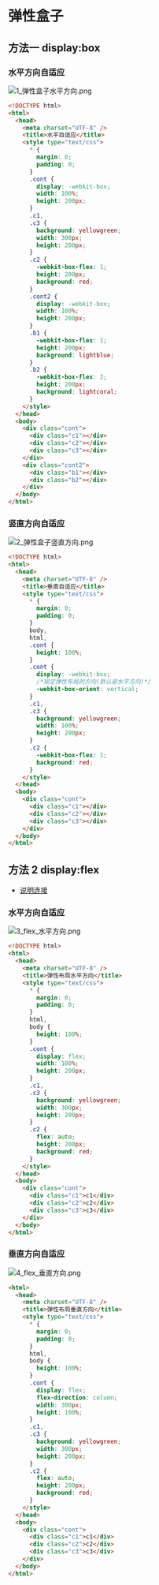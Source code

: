 <!--
 * @Description: 面试文件夹
 * @Author: xiehuaqiang
 * @FilePath: /kaka-blog/src/docs/kaka/css/弹性盒子.md
 * @Date: 2021-06-16 09:38:47
 * @LastEditTime: 2021-06-16 10:59:17
-->

# 弹性盒子

## 方法一 display:box

### 水平方向自适应

![1_弹性盒子水平方向.png](https://raw.githubusercontent.com/Popxie/kaka-img-repo/master/img/daily-notes/1_弹性盒子水平方向.png)

```html
<!DOCTYPE html>
<html>
  <head>
    <meta charset="UTF-8" />
    <title>水平自适应</title>
    <style type="text/css">
      * {
        margin: 0;
        padding: 0;
      }
      .cont {
        display: -webkit-box;
        width: 100%;
        height: 200px;
      }
      .c1,
      .c3 {
        background: yellowgreen;
        width: 300px;
        height: 200px;
      }
      .c2 {
        -webkit-box-flex: 1;
        height: 200px;
        background: red;
      }
      .cont2 {
        display: -webkit-box;
        width: 100%;
        height: 200px;
      }
      .b1 {
        -webkit-box-flex: 1;
        height: 200px;
        background: lightblue;
      }
      .b2 {
        -webkit-box-flex: 2;
        height: 200px;
        background: lightcoral;
      }
    </style>
  </head>
  <body>
    <div class="cont">
      <div class="c1"></div>
      <div class="c2"></div>
      <div class="c3"></div>
    </div>
    <div class="cont2">
      <div class="b1"></div>
      <div class="b2"></div>
    </div>
  </body>
</html>
```

### 竖直方向自适应

![2_弹性盒子竖直方向.png](https://raw.githubusercontent.com/Popxie/kaka-img-repo/master/img/daily-notes/2_弹性盒子竖直方向.png)

```html
<!DOCTYPE html>
<html>
  <head>
    <meta charset="UTF-8" />
    <title>垂直自适应</title>
    <style type="text/css">
      * {
        margin: 0;
        padding: 0;
      }
      body,
      html,
      .cont {
        height: 100%;
      }
      .cont {
        display: -webkit-box;
        /*规定弹性布局的方向(默认是水平方向)*/
        -webkit-box-orient: vertical;
      }
      .c1,
      .c3 {
        background: yellowgreen;
        width: 100%;
        height: 200px;
      }
      .c2 {
        -webkit-box-flex: 1;
        background: red;
      }
    </style>
  </head>
  <body>
    <div class="cont">
      <div class="c1"></div>
      <div class="c2"></div>
      <div class="c3"></div>
    </div>
  </body>
</html>
```

## 方法 2 display:flex

- [说明连接](http://www.runoob.com/w3cnote/flex-grammar.html)

### 水平方向自适应

![3_flex_水平方向.png](https://raw.githubusercontent.com/Popxie/kaka-img-repo/master/img/daily-notes/3_flex_水平方向.png)

```html
<!DOCTYPE html>
<html>
  <head>
    <meta charset="UTF-8" />
    <title>弹性布局水平方向</title>
    <style type="text/css">
      * {
        margin: 0;
        padding: 0;
      }
      html,
      body {
        height: 100%;
      }
      .cont {
        display: flex;
        width: 100%;
        height: 200px;
      }
      .c1,
      .c3 {
        background: yellowgreen;
        width: 300px;
        height: 200px;
      }
      .c2 {
        flex: auto;
        height: 200px;
        background: red;
      }
    </style>
  </head>
  <body>
    <div class="cont">
      <div class="c1">c1</div>
      <div class="c2">c2</div>
      <div class="c3">c3</div>
    </div>
  </body>
</html>
```

### 垂直方向自适应

![4_flex_垂直方向.png](https://raw.githubusercontent.com/Popxie/kaka-img-repo/master/img/daily-notes/4_flex_垂直方向.png)

```html
<html>
  <head>
    <meta charset="UTF-8" />
    <title>弹性布局垂直方向</title>
    <style type="text/css">
      * {
        margin: 0;
        padding: 0;
      }
      html,
      body {
        height: 100%;
      }
      .cont {
        display: flex;
        flex-direction: column;
        width: 300px;
        height: 100%;
      }
      .c1,
      .c3 {
        background: yellowgreen;
        width: 300px;
        height: 200px;
      }
      .c2 {
        flex: auto;
        height: 200px;
        background: red;
      }
    </style>
  </head>
  <body>
    <div class="cont">
      <div class="c1">c1</div>
      <div class="c2">c2</div>
      <div class="c3">c3</div>
    </div>
  </body>
</html>
```
